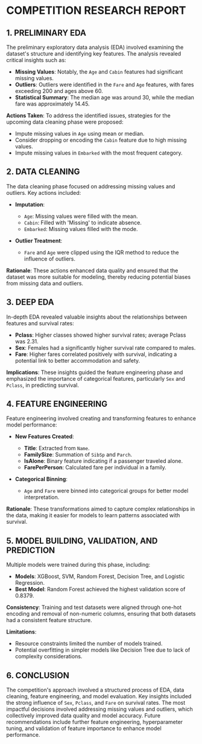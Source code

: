 # COMPETITION RESEARCH REPORT

## 1. PRELIMINARY EDA
The preliminary exploratory data analysis (EDA) involved examining the dataset's structure and identifying key features. The analysis revealed critical insights such as:
- **Missing Values**: Notably, the `Age` and `Cabin` features had significant missing values.
- **Outliers**: Outliers were identified in the `Fare` and `Age` features, with fares exceeding 200 and ages above 60.
- **Statistical Summary**: The median age was around 30, while the median fare was approximately 14.45.

**Actions Taken**:
To address the identified issues, strategies for the upcoming data cleaning phase were proposed:
- Impute missing values in `Age` using mean or median.
- Consider dropping or encoding the `Cabin` feature due to high missing values.
- Impute missing values in `Embarked` with the most frequent category.

## 2. DATA CLEANING
The data cleaning phase focused on addressing missing values and outliers. Key actions included:
- **Imputation**:
  - `Age`: Missing values were filled with the mean.
  - `Cabin`: Filled with 'Missing' to indicate absence.
  - `Embarked`: Missing values filled with the mode.
  
- **Outlier Treatment**:
  - `Fare` and `Age` were clipped using the IQR method to reduce the influence of outliers.

**Rationale**:
These actions enhanced data quality and ensured that the dataset was more suitable for modeling, thereby reducing potential biases from missing data and outliers.

## 3. DEEP EDA
In-depth EDA revealed valuable insights about the relationships between features and survival rates:
- **Pclass**: Higher classes showed higher survival rates; average Pclass was 2.31.
- **Sex**: Females had a significantly higher survival rate compared to males.
- **Fare**: Higher fares correlated positively with survival, indicating a potential link to better accommodation and safety.

**Implications**:
These insights guided the feature engineering phase and emphasized the importance of categorical features, particularly `Sex` and `Pclass`, in predicting survival.

## 4. FEATURE ENGINEERING
Feature engineering involved creating and transforming features to enhance model performance:
- **New Features Created**:
  - **Title**: Extracted from `Name`.
  - **FamilySize**: Summation of `SibSp` and `Parch`.
  - **IsAlone**: Binary feature indicating if a passenger traveled alone.
  - **FarePerPerson**: Calculated fare per individual in a family.

- **Categorical Binning**:
  - `Age` and `Fare` were binned into categorical groups for better model interpretation.

**Rationale**:
These transformations aimed to capture complex relationships in the data, making it easier for models to learn patterns associated with survival.

## 5. MODEL BUILDING, VALIDATION, AND PREDICTION
Multiple models were trained during this phase, including:
- **Models**: XGBoost, SVM, Random Forest, Decision Tree, and Logistic Regression.
- **Best Model**: Random Forest achieved the highest validation score of 0.8379.

**Consistency**:
Training and test datasets were aligned through one-hot encoding and removal of non-numeric columns, ensuring that both datasets had a consistent feature structure.

**Limitations**:
- Resource constraints limited the number of models trained.
- Potential overfitting in simpler models like Decision Tree due to lack of complexity considerations.

## 6. CONCLUSION
The competition's approach involved a structured process of EDA, data cleaning, feature engineering, and model evaluation. Key insights included the strong influence of `Sex`, `Pclass`, and `Fare` on survival rates. The most impactful decisions involved addressing missing values and outliers, which collectively improved data quality and model accuracy. Future recommendations include further feature engineering, hyperparameter tuning, and validation of feature importance to enhance model performance.